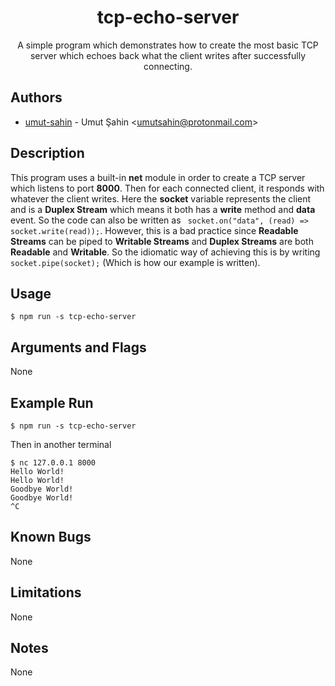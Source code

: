<div align="center">
  <h1>tcp-echo-server</h1>
A simple program which demonstrates how to create the most basic TCP server which echoes back what the client writes after successfully connecting.
</div>


## Authors

- [umut-sahin](https://github.com/umut-sahin) - Umut Şahin \<umutsahin@protonmail.com>


## Description

This program uses a built-in __net__ module in order to create a TCP server which listens to port __8000__. Then for each connected client, it responds with whatever the client writes. Here the __socket__ variable represents the client and is a __Duplex Stream__ which means it both has a __write__ method and __data__ event. So the code can also be written as ``` socket.on("data", (read) => socket.write(read));```. However, this is a bad practice since __Readable Streams__ can be piped to __Writable Streams__ and __Duplex Streams__ are both __Readable__  and __Writable__. So the idiomatic way of achieving this is by writing ```socket.pipe(socket);``` (Which is how our example is written).


## Usage

```
$ npm run -s tcp-echo-server
```


## Arguments and Flags

None


## Example Run

```
$ npm run -s tcp-echo-server

```
Then in another terminal
```
$ nc 127.0.0.1 8000
Hello World!
Hello World!
Goodbye World!
Goodbye World!
^C
```


## Known Bugs

None


## Limitations

None


## Notes

None
